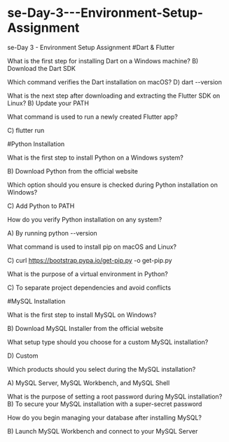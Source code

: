 # se-Day-3---Environment-Setup-Assignment
se-Day 3 - Environment Setup Assignment
#Dart & Flutter

What is the first step for installing Dart on a Windows machine?
B) Download the Dart SDK 

Which command verifies the Dart installation on macOS?
D) dart --version

What is the next step after downloading and extracting the Flutter SDK on Linux?
B) Update your PATH 

What command is used to run a newly created Flutter app?

C) flutter run 

#Python Installation

What is the first step to install Python on a Windows system?

B) Download Python from the official website 

Which option should you ensure is checked during Python installation on Windows?

C) Add Python to PATH 

How do you verify Python installation on any system?

A) By running python --version 

What command is used to install pip on macOS and Linux?

C) curl https://bootstrap.pypa.io/get-pip.py -o get-pip.py 

What is the purpose of a virtual environment in Python?

C) To separate project dependencies and avoid conflicts 

#MySQL Installation

What is the first step to install MySQL on Windows?

B) Download MySQL Installer from the official website 

What setup type should you choose for a custom MySQL installation?

D) Custom

Which products should you select during the MySQL installation?

A) MySQL Server, MySQL Workbench, and MySQL Shell 

What is the purpose of setting a root password during MySQL installation?
B) To secure your MySQL installation with a super-secret password 

How do you begin managing your database after installing MySQL?

B) Launch MySQL Workbench and connect to your MySQL Server 

